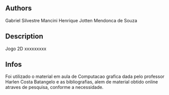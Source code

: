 ## Authors

Gabriel Silvestre Mancini
Henrique Jotten Mendonca de Souza

## Description

Jogo 2D xxxxxxxxx

## Infos

Foi utilizado o material em aula de Computacao grafica dada pelo 
professor Harlen Costa Batangelo e as bibliografias, 
alem de material obtido online atraves de pesquisa, 
conforme a necessidade.
